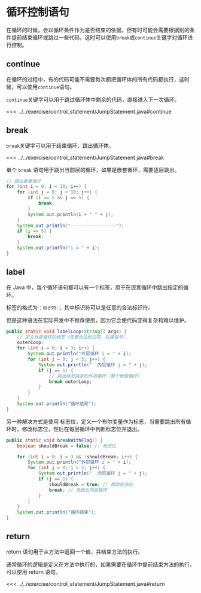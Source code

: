 # 循环控制语句

在循环的时候，会以循环条件作为是否结束的依据，但有时可能会需要根据别的条件提前结束循环或跳过一些代码，这时可以使用`break`或`continue`关键字对循环进行控制。

## continue

在循环的过程中，有的代码可能不需要每次都把循环体的所有代码都执行，这时候，可以使用`continue`语句。

`continue`关键字可以用于跳过循环体中剩余的代码，直接进入下一次循环。

<<< ../../exercise/control_statement/JumpStatement.java#continue

## break

`break`关键字可以用于结束循环，跳出循环体。

<<< ../../exercise/control_statement/JumpStatement.java#break

单个 `break` 语句用于跳出当前层的循环，如果是嵌套循环，需要逐层跳出。

```java
// 跳出嵌套循环
for (int i = 0; i < 10; i++) {
    for (int j = 0; j < 10; j++) {
        if (i == 5 && j == 5) {
            break;
        }
        System.out.println(i + " " + j);
    }
    System.out.println("-----------------");
    if (i == 5) {
        break;
    }
    System.out.println("i = " + i);
}
```

## label

在 Java 中，每个循环语句都可以有一个标签，用于在嵌套循环中跳出指定的循环。

标签的格式为：`标识符:`，其中标识符可以是任意的合法标识符。

但是这种语法在实际开发中不推荐使用，因为它会使代码变得复杂和难以维护。

```java
public static void labelLoop(String[] args) {
    // 定义外层循环的标签（任意合法标识符，后接冒号）
    outerLoop:
    for (int i = 0; i < 3; i++) {
        System.out.println("外层循环 i = " + i);
        for (int j = 0; j < 3; j++) {
            System.out.println("  内层循环 j = " + j);
            if (j == 1) {
                // 跳出标签指定的外层循环（整个嵌套循环）
                break outerLoop;
            }
        }
    }
    System.out.println("循环结束");
}
```

另一种解决方式是使用 标志位，定义一个布尔变量作为标志，当需要跳出所有循环时，修改标志位，然后在每层循环中判断标志位并退出。

```java
public static void breakWithFlag() {
    boolean shouldBreak = false; // 标志位

    for (int i = 0; i < 3 && !shouldBreak; i++) {
        System.out.println("外层循环 i = " + i);
        for (int j = 0; j < 3; j++) {
            System.out.println("  内层循环 j = " + j);
            if (j == 1) {
                shouldBreak = true; // 修改标志位
                break; // 先跳出内层循环
            }
        }
    }
    System.out.println("循环结束");
}
```

## return

return 语句用于从方法中返回一个值，并结束方法的执行。

通常循环的逻辑是定义在方法中执行的，如果需要在循环中提前结束方法的执行，可以使用 return 语句。

<<< ../../exercise/control_statement/JumpStatement.java#return
